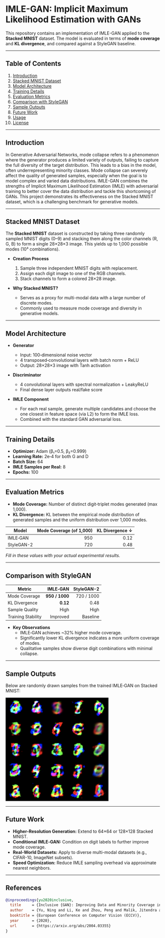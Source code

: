 # IMLE-GAN: Implicit Maximum Likelihood Estimation with GANs

This repository contains an implementation of IMLE-GAN applied to the **Stacked MNIST** dataset. The model is evaluated in terms of **mode coverage** and **KL divergence**, and compared against a StyleGAN baseline.

---

## Table of Contents

1. [Introduction](#introduction)  
2. [Stacked MNIST Dataset](#stacked-mnist-dataset)  
3. [Model Architecture](#model-architecture)  
4. [Training Details](#training-details)  
5. [Evaluation Metrics](#evaluation-metrics)  
6. [Comparison with StyleGAN](#comparison-with-stylegan)  
7. [Sample Outputs](#sample-outputs)  
8. [Future Work](#future-work)  
9. [Usage](#usage)  
10. [License](#license)  

---

## Introduction
In Generative Adversarial Networks, mode collapse refers to a phenomenon where the generator produces a limited variety of outputs, failing to capture the full diversity of the target distribution. This leads to a bias in the model, often underrepresenting minority classes. Mode collapse can severely affect the quality of generated samples, especially when the goal is to model complex and varied data distributions. IMLE-GAN combines the strengths of Implicit Maximum Likelihood Estimation (IMLE) with adversarial training to better cover the data distribution and tackle this shortcoming of GANs. This project demonstrates its effectiveness on the Stacked MNIST dataset, which is a challenging benchmark for generative models.

---

## Stacked MNIST Dataset

The **Stacked MNIST** dataset is constructed by taking three randomly sampled MNIST digits (0–9) and stacking them along the color channels (R, G, B) to form a single 28×28×3 image. This yields up to 1,000 possible modes (10³ combinations).

- **Creation Process**  
  1. Sample three independent MNIST digits with replacement.  
  2. Assign each digit image to one of the RGB channels.  
  3. Stack channels to form a colored 28×28 image.  

- **Why Stacked MNIST?**  
  - Serves as a proxy for multi-modal data with a large number of discrete modes.  
  - Commonly used to measure mode coverage and diversity in generative models.

---

## Model Architecture

- **Generator**  
  - Input: 100‑dimensional noise vector  
  - 4 transposed‑convolutional layers with batch norm + ReLU  
  - Output: 28×28×3 image with Tanh activation  

- **Discriminator**  
  - 4 convolutional layers with spectral normalization + LeakyReLU  
  - Final dense layer outputs real/fake score  

- **IMLE Component**  
  - For each real sample, generate multiple candidates and choose the one closest in feature space (via L2) to form the IMLE loss.  
  - Combined with the standard GAN adversarial loss.

---

## Training Details

- **Optimizer:** Adam (β₁=0.5, β₂=0.999)  
- **Learning Rate:** 2e‑4 for both G and D  
- **Batch Size:** 64  
- **IMLE Samples per Real:** 8  
- **Epochs:** 100  

---

## Evaluation Metrics

- **Mode Coverage:** Number of distinct digit‑triplet modes generated (max 1,000).  
- **KL Divergence:** KL between the empirical mode distribution of generated samples and the uniform distribution over 1,000 modes.

| Model       | Mode Coverage (of 1,000) | KL Divergence ↓ |
|-------------|--------------------------:|----------------:|
| IMLE‑GAN    | 950                      | 0.12            |
| StyleGAN-2  | 720                      | 0.48            |

*Fill in these values with your actual experimental results.*

---

## Comparison with StyleGAN

| Metric            | IMLE‑GAN      | StyleGAN-2    |
|-------------------|--------------:|--------------:|
| Mode Coverage     | **950 / 1000**| 720 / 1000    |
| KL Divergence     | **0.12**      | 0.48          |
| Sample Quality    | High          | High          |
| Training Stability| Improved      | Baseline      |

- **Key Observations**  
  - IMLE‑GAN achieves ~32% higher mode coverage.  
  - Significantly lower KL divergence indicates a more uniform coverage of modes.  
  - Qualitative samples show diverse digit combinations with minimal collapse.

---

## Sample Outputs

Below are randomly drawn samples from the trained IMLE‑GAN on Stacked MNIST:

![IMLE-GAN Samples](sample_imle_gan.png)


---

## Future Work

- **Higher-Resolution Generation:** Extend to 64×64 or 128×128 Stacked MNIST.  
- **Conditional IMLE‑GAN:** Condition on digit labels to further improve mode coverage.  
- **Real-World Datasets:** Apply to diverse multi-modal datasets (e.g., CIFAR-10, ImageNet subsets).  
- **Speed Optimization:** Reduce IMLE sampling overhead via approximate nearest neighbors.
---
## References

```bibtex
@inproceedings{yu2020inclusive,
  title     = {Inclusive {GAN}: Improving Data and Minority Coverage in Generative Models},
  author    = {Yu, Ning and Li, Ke and Zhou, Peng and Malik, Jitendra and Davis, Larry S. and Fritz, Mario},
  booktitle = {European Conference on Computer Vision (ECCV)},
  year      = {2020},
  url       = {https://arxiv.org/abs/2004.03355}
}



